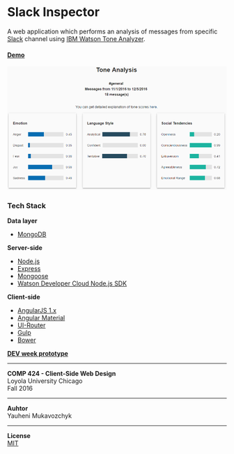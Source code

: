 # Slack Inspector
A web application which performs an analysis of messages from specific [Slack](https://slack.com/) channel using [IBM Watson Tone Analyzer](https://www.ibm.com/watson/developercloud/tone-analyzer.html).

#### [Demo](https://slackinspector.herokuapp.com/)

![Sample Analysis Result](https://raw.githubusercontent.com/ymukavozchyk/slackinspector/master/sampleAnalysis.png)

### Tech Stack
**Data layer**
* [MongoDB](https://github.com/mongodb/mongo)

**Server-side**
* [Node.js](https://github.com/nodejs/node)
* [Express](https://github.com/expressjs/express)
* [Mongoose](http://mongoosejs.com/)
* [Watson Developer Cloud Node.js SDK](https://github.com/watson-developer-cloud/node-sdk)

**Client-side**
* [AngularJS 1.x](https://github.com/angular/angular.js)
* [Angular Material](https://github.com/angular/material)
* [UI-Router](https://github.com/angular-ui/ui-router)
* [Gulp](https://github.com/gulpjs/gulp)
* [Bower](https://github.com/bower/bower)


[**DEV week prototype**](https://github.com/ymukavozchyk/slackinspector/tree/part-1)

----------
**COMP 424 - Client-Side Web Design**  
Loyola University Chicago  
Fall 2016

----------
**Auhtor**  
Yauheni Mukavozchyk

----------

**License**  
[MIT](https://github.com/ymukavozchyk/slackinspector/blob/master/LICENSE)
